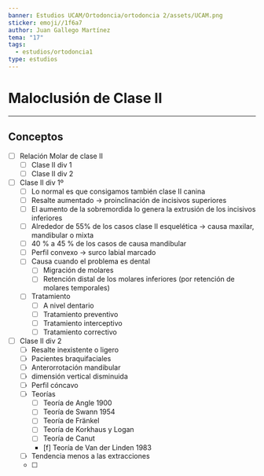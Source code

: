 ```yaml
---
banner: Estudios UCAM/Ortodoncia/ortodoncia 2/assets/UCAM.png
sticker: emoji//1f6a7
author: Juan Gallego Martínez
tema: "17"
tags:
  - estudios/ortodoncia1
type: estudios
---
```

# Maloclusión de Clase II
___
## Conceptos
- [ ] Relación Molar de clase II
	- [ ] Clase II div 1
	- [ ] Clase II div 2
- [ ] Clase II div 1º
	- [ ] Lo normal es que consigamos también clase II canina
	- [ ] Resalte aumentado -> proinclinación de incisivos superiores
	- [ ] El aumento de la sobremordida lo genera la extrusión de los incisivos inferiores 
	- [ ] Alrededor de 55% de los casos clase II esquelética -> causa maxilar, mandibular o mixta
	- [ ] 40 % a 45 % de los casos de causa mandibular
	- [ ] Perfil convexo -> surco labial marcado
	- [ ] Causa cuando el problema es dental
		- [ ] Migración de molares
		- [ ] Retención distal de los molares inferiores (por retención de molares temporales)
	- [ ] Tratamiento
		- [ ] A nivel dentario
		- [ ] Tratamiento preventivo
		- [ ] Tratamiento interceptivo
		- [ ] Tratamiento correctivo
- [ ] Clase II div 2
	- [ ] Resalte inexistente o ligero
	- [ ] Pacientes braquifaciales
	- [ ] Anterorrotación mandibular
	- [ ] dimensión vertical disminuida
	- [ ] Perfil cóncavo 
	- [ ] Teorías
		- [ ] Teoría de Angle 1900
		- [ ] Teoría de Swann 1954
		- [ ] Teoría de Fränkel 
		- [ ] Teoría de Korkhaus y Logan
		- [ ] Teoría de Canut
		- [f] Teoría de Van der Linden 1983 
	- [ ] Tendencia menos a las extracciones
	- [ ] 